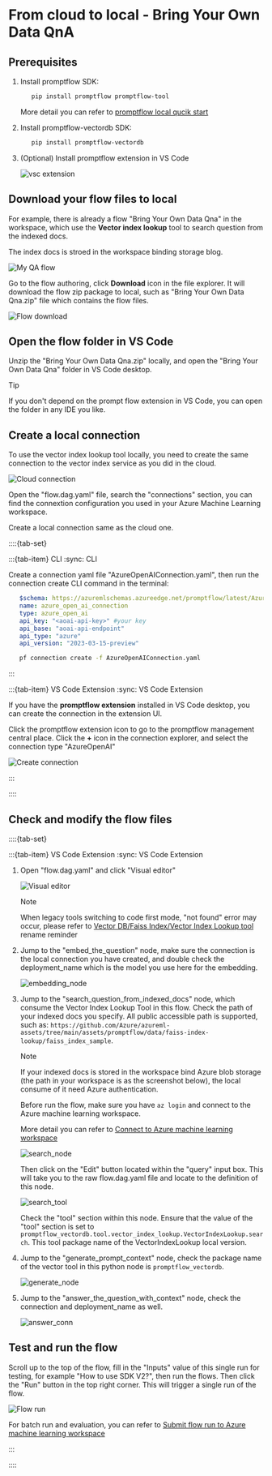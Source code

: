 # From cloud to local - Bring Your Own Data QnA

## Prerequisites

1. Install promptflow SDK:
   ``` bash
      pip install promptflow promptflow-tool
   ```

   More detail you can refer to [promptflow local qucik start](https://github.com/Azure/promptflow/blob/main/docs/community/local/quick-start.md)

2. Install promptflow-vectordb SDK:
   ``` bash
      pip install promptflow-vectordb
   ```

3. (Optional) Install promptflow extension in VS Code
   
   ![vsc extension](../media/from-cloud-to-local-rag-example/vscextension.png)
   
## Download your flow files to local

For example, there is already a flow "Bring Your Own Data Qna" in the workspace, which use the **Vector index lookup** tool to search question from the indexed docs.

The index docs is stroed in the workspace binding storage blog.

   ![My QA flow](../media/from-cloud-to-local-rag-example/my_QA_flow.png)

Go to the flow authoring, click **Download** icon in the file explorer. It will download the flow zip package to local, such as "Bring Your Own Data Qna.zip" file which contains the flow files.

   ![Flow download](../media/from-cloud-to-local-rag-example/flow_donwload.png)

## Open the flow folder in VS Code

Unzip the "Bring Your Own Data Qna.zip" locally, and open the "Bring Your Own Data Qna" folder in VS Code desktop.

> [!TIP]
> If you don't depend on the prompt flow extension in VS Code, you can open the folder in any IDE you like.

## Create a local connection

To use the vector index lookup tool locally, you need to create the same connection to the vector index service as you did in the cloud.

  ![Cloud connection](../media/from-cloud-to-local-rag-example/my_cloud_conn.png)

Open the "flow.dag.yaml" file, search the "connections" section, you can find the connextion configuration you used in your Azure Machine Learning workspace.

  
Create a local connection same as the cloud one.

::::{tab-set}

:::{tab-item} CLI :sync: CLI

Create a connection yaml file "AzureOpenAIConnection.yaml", then run the connection create CLI command in the terminal:
``` yaml
   $schema: https://azuremlschemas.azureedge.net/promptflow/latest/AzureOpenAIConnection.schema.json
   name: azure_open_ai_connection
   type: azure_open_ai  
   api_key: "<aoai-api-key>" #your key
   api_base: "aoai-api-endpoint"
   api_type: "azure"
   api_version: "2023-03-15-preview"
```

``` bash
   pf connection create -f AzureOpenAIConnection.yaml
```
:::

:::{tab-item} VS Code Extension :sync: VS Code Extension

If you have the **promptflow extension** installed in VS Code desktop, you can create the connection in the extension UI.

Click the promptflow extension icon to go to the promptflow management central place. Click the **+** icon in the connection explorer, and select the connection type "AzureOpenAI"

![Create connection](../media/from-cloud-to-local-rag-example/vsc_conn_create.png)

:::

::::


## Check and modify the flow files

::::{tab-set}

:::{tab-item} VS Code Extension :sync: VS Code Extension

1. Open "flow.dag.yaml" and click "Visual editor"

   ![Visual editor](../media/from-cloud-to-local-rag-example/visual_editor.png)

   > [!NOTE]
   > When legacy tools switching to code first mode, "not found" error may occur, please refer to [Vector DB/Faiss Index/Vector Index Lookup tool](Tool_Reminder.md) rename reminder



2. Jump to the "embed_the_question" node, make sure the connection is the local connection you have created, and double check the deployment_name which is the model you use here for the embedding.

   ![embedding_node](../media/from-cloud-to-local-rag-example/embed_question.png)
 
3. Jump to the "search_question_from_indexed_docs" node, which consume the Vector Index Lookup Tool in this flow. Check the path of your indexed docs you specify. All public accessible path is supported, such as: `https://github.com/Azure/azureml-assets/tree/main/assets/promptflow/data/faiss-index-lookup/faiss_index_sample`.

   > [!NOTE]
   > If your indexed docs is stored in the workspace bind Azure blob storage (the path in your workspace is as the screenshot below), the local consume of it need Azure authentication.
   >
   > Before run the flow, make sure you have `az login` and connect to the Azure machine learning workspace.
   >
   > More detail you can refer to [Connect to Azure machine learning workspace](integrate_with_llmapp-devops.md#connect-to-azure-machine-learning-workspace)

   ![search_node](../media/from-cloud-to-local-rag-example/search_aml_blob.png)

   Then click on the "Edit" button located within the "query" input box. This will take you to the raw flow.dag.yaml file and locate to the definition of this node.

   ![search_tool](../media/from-cloud-to-local-rag-example/search_tool.png)

   Check the "tool" section within this node. Ensure that the value of the "tool" section is set to `promptflow_vectordb.tool.vector_index_lookup.VectorIndexLookup.search`. This tool package name of the VectorIndexLookup local version.

4. Jump to the "generate_prompt_context" node, check the package name of the vector tool in this python node is `promptflow_vectordb`.

   ![generate_node](../media/from-cloud-to-local-rag-example/generate_node.png)

5. Jump to the "answer_the_question_with_context" node, check the connection and deployment_name as well.

   ![answer_conn](../media/from-cloud-to-local-rag-example/answer_conn.png)

## Test and run the flow

Scroll up to the top of the flow, fill in the "Inputs" value of this single run for testing, for example "How to use SDK V2?", then run the flows. Then click the "Run" button in the top right corner. This will trigger a single run of the flow.

   ![Flow run](../media/from-cloud-to-local-rag-example/flow_run.png)

For batch run and evaluation, you can refer to [Submit flow run to Azure machine learning workspace](integrate_with_llmapp-devops.md#submit-flow-run-to-azure-machine-learning-workspace)

:::

::::
